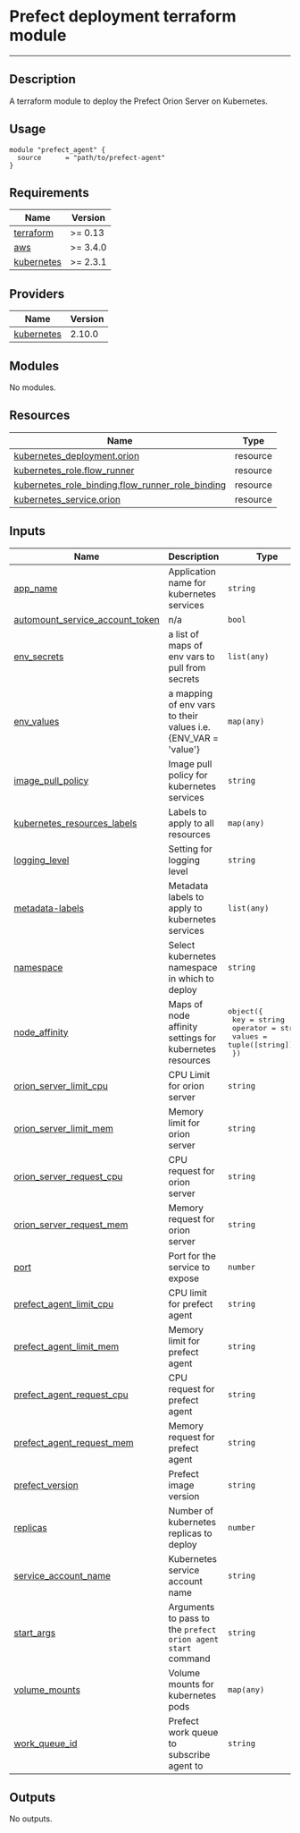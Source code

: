 # Prefect deployment terraform module

---

## Description

A terraform module to deploy the Prefect Orion Server on Kubernetes.

## Usage

```hcl
module "prefect_agent" {
  source      = "path/to/prefect-agent"
}
```
<!-- BEGIN_TF_DOCS -->
## Requirements

| Name | Version |
|------|---------|
| <a name="requirement_terraform"></a> [terraform](#requirement\_terraform) | >= 0.13 |
| <a name="requirement_aws"></a> [aws](#requirement\_aws) | >= 3.4.0 |
| <a name="requirement_kubernetes"></a> [kubernetes](#requirement\_kubernetes) | >= 2.3.1 |

## Providers

| Name | Version |
|------|---------|
| <a name="provider_kubernetes"></a> [kubernetes](#provider\_kubernetes) | 2.10.0 |

## Modules

No modules.

## Resources

| Name | Type |
|------|------|
| [kubernetes_deployment.orion](https://registry.terraform.io/providers/hashicorp/kubernetes/latest/docs/resources/deployment) | resource |
| [kubernetes_role.flow_runner](https://registry.terraform.io/providers/hashicorp/kubernetes/latest/docs/resources/role) | resource |
| [kubernetes_role_binding.flow_runner_role_binding](https://registry.terraform.io/providers/hashicorp/kubernetes/latest/docs/resources/role_binding) | resource |
| [kubernetes_service.orion](https://registry.terraform.io/providers/hashicorp/kubernetes/latest/docs/resources/service) | resource |

## Inputs

| Name | Description | Type | Default | Required |
|------|-------------|------|---------|:--------:|
| <a name="input_app_name"></a> [app\_name](#input\_app\_name) | Application name for kubernetes services | `string` | `"orion"` | no |
| <a name="input_automount_service_account_token"></a> [automount\_service\_account\_token](#input\_automount\_service\_account\_token) | n/a | `bool` | `true` | no |
| <a name="input_env_secrets"></a> [env\_secrets](#input\_env\_secrets) | a list of maps of env vars to pull from secrets | `list(any)` | `[]` | no |
| <a name="input_env_values"></a> [env\_values](#input\_env\_values) | a mapping of env vars to their values i.e. {ENV\_VAR = 'value'} | `map(any)` | `{}` | no |
| <a name="input_image_pull_policy"></a> [image\_pull\_policy](#input\_image\_pull\_policy) | Image pull policy for kubernetes services | `string` | `"Always"` | no |
| <a name="input_kubernetes_resources_labels"></a> [kubernetes\_resources\_labels](#input\_kubernetes\_resources\_labels) | Labels to apply to all resources | `map(any)` | `{}` | no |
| <a name="input_logging_level"></a> [logging\_level](#input\_logging\_level) | Setting for logging level | `string` | `"INFO"` | no |
| <a name="input_metadata-labels"></a> [metadata-labels](#input\_metadata-labels) | Metadata labels to apply to kubernetes services | `list(any)` | `[]` | no |
| <a name="input_namespace"></a> [namespace](#input\_namespace) | Select kubernetes namespace in which to deploy | `string` | `"prefect"` | no |
| <a name="input_node_affinity"></a> [node\_affinity](#input\_node\_affinity) | Maps of node affinity settings for kubernetes resources | <pre>object({<br>    key      = string<br>    operator = string<br>    values   = tuple([string])<br>  })</pre> | `null` | no |
| <a name="input_orion_server_limit_cpu"></a> [orion\_server\_limit\_cpu](#input\_orion\_server\_limit\_cpu) | CPU Limit for orion server | `string` | `"500m"` | no |
| <a name="input_orion_server_limit_mem"></a> [orion\_server\_limit\_mem](#input\_orion\_server\_limit\_mem) | Memory limit for orion server | `string` | `"128Mi"` | no |
| <a name="input_orion_server_request_cpu"></a> [orion\_server\_request\_cpu](#input\_orion\_server\_request\_cpu) | CPU request for orion server | `string` | `"100m"` | no |
| <a name="input_orion_server_request_mem"></a> [orion\_server\_request\_mem](#input\_orion\_server\_request\_mem) | Memory request for orion server | `string` | `"100Mi"` | no |
| <a name="input_port"></a> [port](#input\_port) | Port for the service to expose | `number` | `4200` | no |
| <a name="input_prefect_agent_limit_cpu"></a> [prefect\_agent\_limit\_cpu](#input\_prefect\_agent\_limit\_cpu) | CPU limit for prefect agent | `string` | `"500m"` | no |
| <a name="input_prefect_agent_limit_mem"></a> [prefect\_agent\_limit\_mem](#input\_prefect\_agent\_limit\_mem) | Memory limit for prefect agent | `string` | `"128Mi"` | no |
| <a name="input_prefect_agent_request_cpu"></a> [prefect\_agent\_request\_cpu](#input\_prefect\_agent\_request\_cpu) | CPU request for prefect agent | `string` | `"100m"` | no |
| <a name="input_prefect_agent_request_mem"></a> [prefect\_agent\_request\_mem](#input\_prefect\_agent\_request\_mem) | Memory request for prefect agent | `string` | `"100Mi"` | no |
| <a name="input_prefect_version"></a> [prefect\_version](#input\_prefect\_version) | Prefect image version | `string` | `"2.0b3"` | no |
| <a name="input_replicas"></a> [replicas](#input\_replicas) | Number of kubernetes replicas to deploy | `number` | `1` | no |
| <a name="input_service_account_name"></a> [service\_account\_name](#input\_service\_account\_name) | Kubernetes service account name | `string` | `"prefect-orion"` | no |
| <a name="input_start_args"></a> [start\_args](#input\_start\_args) | Arguments to pass to the `prefect orion agent start` command | `string` | `""` | no |
| <a name="input_volume_mounts"></a> [volume\_mounts](#input\_volume\_mounts) | Volume mounts for kubernetes pods | `map(any)` | `{}` | no |
| <a name="input_work_queue_id"></a> [work\_queue\_id](#input\_work\_queue\_id) | Prefect work queue to subscribe agent to | `string` | `"kubernetes"` | no |

## Outputs

No outputs.
<!-- END_TF_DOCS -->